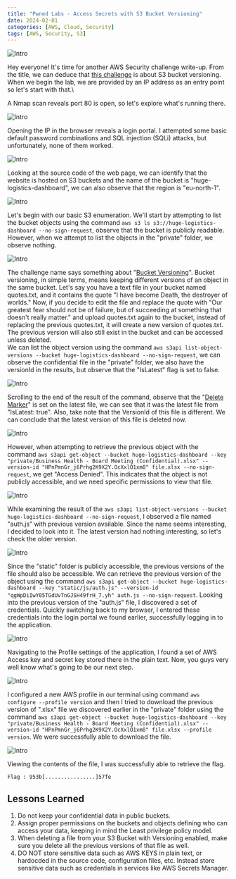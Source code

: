 ```yaml
---
title: "Pwned Labs - Access Secrets with S3 Bucket Versioning"
date: 2024-02-01
categories: [AWS, Cloud, Security]
tags: [AWS, Security, S3]
---
```


![Intro](/images/PwnedLabs/S3_versioning/0.png)

Hey everyone! It's time for another AWS Security challenge write-up. From the title, we can deduce that [this challenge](https://pwnedlabs.io/labs/access-secrets-with-s3-bucket-versioning) is about S3 bucket versioning. When we begin the lab, we are provided by an IP address as an entry point so let's start with that.\

A Nmap scan reveals port 80 is open, so let's explore what's running there. 

![Intro](/images/PwnedLabs/S3_versioning/1.png)

Opening the IP in the browser reveals a login portal. I attempted some basic default password combinations and SQL injection (SQLi) attacks, but unfortunately, none of them worked.

![Intro](/images/PwnedLabs/S3_versioning/2.png)

Looking at the source code of the web page, we can identify that the website is hosted on S3 buckets and the name of the bucket is "huge-logistics-dashboard", we can also observe that the region is "eu-north-1". 

![Intro](/images/PwnedLabs/S3_versioning/3.png)

Let's begin with our basic S3 enumeration. We'll start by attempting to list the bucket objects using the command `aws s3 ls s3://huge-logistics-dashboard --no-sign-request`, observe that the bucket is publicly readable. However, when we attempt to list the objects in the "private" folder, we observe nothing. 

![Intro](/images/PwnedLabs/S3_versioning/4.png)

The challenge name says something about "[Bucket Versioning](https://docs.aws.amazon.com/AmazonS3/latest/userguide/versioning-workflows.html)". Bucket versioning, in simple terms, means keeping different versions of an object in the same bucket. Let's say you have a text file in your bucket named quotes.txt, and it contains the quote "I have become Death, the destroyer of worlds." Now, if you decide to edit the file and replace the quote with "Our greatest fear should not be of failure, but of succeeding at something that doesn't really matter." and upload quotes.txt again to the bucket, instead of replacing the previous quotes.txt, it will create a new version of quotes.txt. The previous version will also still exist in the bucket and can be accessed unless deleted.\
We can list the object version using the command `aws s3api list-object-versions --bucket huge-logistics-dashboard --no-sign-request`, we can observe the confidential file in the "private" folder, we also have the versionId in the results, but observe that the "IsLatest" flag is set to false.

![Intro](/images/PwnedLabs/S3_versioning/5.png)

Scrolling to the end of the result of the command, observe that the "[Delete Marker](https://docs.aws.amazon.com/AmazonS3/latest/userguide/DeleteMarker.html)" is set on the latest file, we can see that it was the latest file from "IsLatest: true". Also, take note that the VersionId of this file is different. We can conclude that the latest version of this file is deleted now. 

![Intro](/images/PwnedLabs/S3_versioning/6.png)

However, when attempting to retrieve the previous object with the command `aws s3api get-object --bucket huge-logistics-dashboard --key "private/Business Health - Board Meeting (Confidential).xlsx" --version-id "HPnPmnGr_j6Prhg2K9X2Y.OcXxlO1xm8" file.xlsx --no-sign-request`, we get "Access Denied". This indicates that the object is not publicly accessible, and we need specific permissions to view that file.

![Intro](/images/PwnedLabs/S3_versioning/7.png)

While examining the result of the `aws s3api list-object-versions --bucket huge-logistics-dashboard --no-sign-request`, I observed a file named "auth.js" with previous version available. Since the name seems interesting, I decided to look into it. The latest version had nothing interesting, so let's check the older version.

![Intro](/images/PwnedLabs/S3_versioning/8.png)

Since the "static" folder is publicly accessible, the previous versions of the file should also be accessible. We can retrieve the previous version of the object using the command `aws s3api get-object --bucket huge-logistics-dashboard --key "static/js/auth.js" --version-id "qgWpDiIwY05TGdUvTnGJSH49frH_7.yh" auth.js --no-sign-request`. Looking into the previous version of the "auth.js" file, I discovered a set of credentials. Quickly switching back to my browser, I entered these credentials into the login portal we found earlier, successfully logging in to the application.

![Intro](/images/PwnedLabs/S3_versioning/9.png)

Navigating to the Profile settings of the application, I found a set of AWS Access key and secret key stored there in the plain text. Now, you guys very well know what's going to be our next step. 

![Intro](/images/PwnedLabs/S3_versioning/10.png)

I configured a new AWS profile in our terminal using command `aws configure --profile version` and then I tried to download the previous version of ".xlsx" file we discovered earlier in the "private" folder using the command `aws s3api get-object --bucket huge-logistics-dashboard --key "private/Business Health - Board Meeting (Confidential).xlsx" --version-id "HPnPmnGr_j6Prhg2K9X2Y.OcXxlO1xm8" file.xlsx --profile version`. We were successfully able to download the file. 

![Intro](/images/PwnedLabs/S3_versioning/11.png)

Viewing the contents of the file, I was successfully able to retrieve the flag.

`Flag : 953b[................]57fe`

## Lessons Learned
1. Do not keep your confidential data in public buckets.
2. Assign proper permissions on the buckets and objects defining who can access your data, keeping in mind the Least privilege policy model.
3. When deleting a file from your S3 Bucket with Versioning enabled, make sure you delete all the previous versions of that file as well.
4. DO NOT store sensitive data such as AWS KEYS in plain text, or hardocded in the source code, configuration files, etc. Instead store sensitive data such as credentials in services like AWS Secrets Manager.  